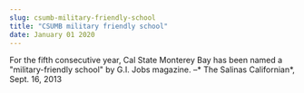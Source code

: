 ```yaml
---
slug: csumb-military-friendly-school
title: "CSUMB military friendly school"
date: January 01 2020
---
```


 
<p>
  For the fifth consecutive year, Cal State Monterey Bay has been named a
  "military-friendly school" by G.I. Jobs magazine. –* The Salinas Californian*,
  Sept. 16, 2013
</p>
 
